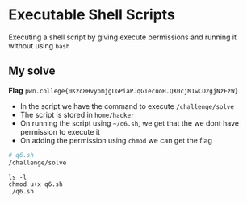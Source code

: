 # Executable Shell Scripts

Executing a shell script by giving execute permissions and running it without using `bash`

## My solve
**Flag** `pwn.college{0Kzc8HvypmjgLGPiaPJqGTecuoH.QX0cjM1wCO2gjNzEzW}`
- In the script we have the command to execute `/challenge/solve`
- The script is stored in `home/hacker`
- On running the script using `~/q6.sh`, we get that the we dont have permission to execute it
- On adding the permission using `chmod` we can get the flag

```bash
# q6.sh
/challenge/solve
```

```
ls -l
chmod u+x q6.sh
./q6.sh
```